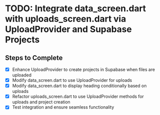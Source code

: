 # TODO: Integrate data_screen.dart with uploads_screen.dart via UploadProvider and Supabase Projects

## Steps to Complete

- [x] Enhance UploadProvider to create projects in Supabase when files are uploaded
- [x] Modify data_screen.dart to use UploadProvider for uploads
- [x] Modify data_screen.dart to display heading conditionally based on uploads
- [x] Refactor uploads_screen.dart to use UploadProvider methods for uploads and project creation
- [x] Test integration and ensure seamless functionality
